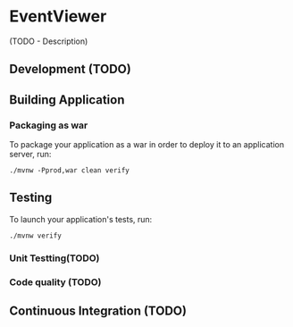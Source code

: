 # EventViewer
(TODO - Description)

## Development (TODO)


## Building Application
### Packaging as war

To package your application as a war in order to deploy it to an application server, run:

    ./mvnw -Pprod,war clean verify

## Testing

To launch your application's tests, run:

    ./mvnw verify
### Unit Testting(TODO)


### Code quality (TODO)


## Continuous Integration (TODO)
